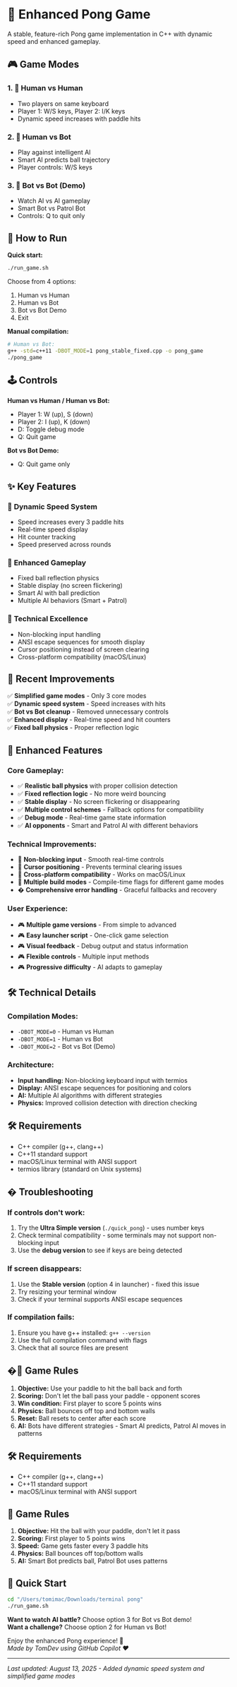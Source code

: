 # 🏓 Enhanced Pong Game

A stable, feature-rich Pong game implementation in C++ with dynamic speed and enhanced gameplay.

## 🎮 Game Modes

### 1. 👥 Human vs Human 
- Two players on same keyboard
- Player 1: W/S keys, Player 2: I/K keys
- Dynamic speed increases with paddle hits

### 2. 🧠 Human vs Bot
- Play against intelligent AI
- Smart AI predicts ball trajectory  
- Player controls: W/S keys

### 3. 🤖 Bot vs Bot (Demo)
- Watch AI vs AI gameplay
- Smart Bot vs Patrol Bot
- Controls: Q to quit only

## 🚀 How to Run

**Quick start:**
```bash
./run_game.sh
```
Choose from 4 options:
1. Human vs Human
2. Human vs Bot  
3. Bot vs Bot Demo
4. Exit

**Manual compilation:**
```bash
# Human vs Bot:
g++ -std=c++11 -DBOT_MODE=1 pong_stable_fixed.cpp -o pong_game
./pong_game
```

## 🕹️ Controls

**Human vs Human / Human vs Bot:**
- Player 1: W (up), S (down)
- Player 2: I (up), K (down) 
- D: Toggle debug mode
- Q: Quit game

**Bot vs Bot Demo:**
- Q: Quit game only

## ✨ Key Features

### 🚀 **Dynamic Speed System**
- Speed increases every 3 paddle hits
- Real-time speed display
- Hit counter tracking
- Speed preserved across rounds

### 🎯 **Enhanced Gameplay**
- Fixed ball reflection physics
- Stable display (no screen flickering)
- Smart AI with ball prediction
- Multiple AI behaviors (Smart + Patrol)

### 🔧 **Technical Excellence**
- Non-blocking input handling
- ANSI escape sequences for smooth display
- Cursor positioning instead of screen clearing
- Cross-platform compatibility (macOS/Linux)

## 🎯 Recent Improvements

✅ **Simplified game modes** - Only 3 core modes  
✅ **Dynamic speed system** - Speed increases with hits  
✅ **Bot vs Bot cleanup** - Removed unnecessary controls  
✅ **Enhanced display** - Real-time speed and hit counters  
✅ **Fixed ball physics** - Proper reflection logic

## 🎯 Enhanced Features

### Core Gameplay:
- ✅ **Realistic ball physics** with proper collision detection
- ✅ **Fixed reflection logic** - No more weird bouncing
- ✅ **Stable display** - No screen flickering or disappearing
- ✅ **Multiple control schemes** - Fallback options for compatibility
- ✅ **Debug mode** - Real-time game state information
- ✅ **AI opponents** - Smart and Patrol AI with different behaviors

### Technical Improvements:
- 🔧 **Non-blocking input** - Smooth real-time controls
- 🔧 **Cursor positioning** - Prevents terminal clearing issues
- 🔧 **Cross-platform compatibility** - Works on macOS/Linux
- 🔧 **Multiple build modes** - Compile-time flags for different game modes
- � **Comprehensive error handling** - Graceful fallbacks and recovery

### User Experience:
- 🎮 **Multiple game versions** - From simple to advanced
- 🎮 **Easy launcher script** - One-click game selection  
- 🎮 **Visual feedback** - Debug output and status information
- 🎮 **Flexible controls** - Multiple input methods
- 🎮 **Progressive difficulty** - AI adapts to gameplay

## 🛠️ Technical Details

### Compilation Modes:
- `-DBOT_MODE=0` - Human vs Human
- `-DBOT_MODE=1` - Human vs Bot
- `-DBOT_MODE=2` - Bot vs Bot (Demo)

### Architecture:
- **Input handling:** Non-blocking keyboard input with termios
- **Display:** ANSI escape sequences for positioning and colors
- **AI:** Multiple AI algorithms with different strategies
- **Physics:** Improved collision detection with direction checking

## 🛠️ Requirements

- C++ compiler (g++, clang++)
- C++11 standard support
- macOS/Linux terminal with ANSI support
- termios library (standard on Unix systems)

## � Troubleshooting

### If controls don't work:
1. Try the **Ultra Simple version** (`./quick_pong`) - uses number keys
2. Check terminal compatibility - some terminals may not support non-blocking input
3. Use the **debug version** to see if keys are being detected

### If screen disappears:
1. Use the **Stable version** (option 4 in launcher) - fixed this issue
2. Try resizing your terminal window
3. Check if your terminal supports ANSI escape sequences

### If compilation fails:
1. Ensure you have g++ installed: `g++ --version`
2. Use the full compilation command with flags
3. Check that all source files are present

## �📝 Game Rules

1. **Objective:** Use your paddle to hit the ball back and forth
2. **Scoring:** Don't let the ball pass your paddle - opponent scores
3. **Win condition:** First player to score 5 points wins
4. **Physics:** Ball bounces off top and bottom walls
5. **Reset:** Ball resets to center after each score
6. **AI:** Bots have different strategies - Smart AI predicts, Patrol AI moves in patterns

## 🛠️ Requirements

- C++ compiler (g++, clang++)
- C++11 standard support  
- macOS/Linux terminal with ANSI support

## 📝 Game Rules

1. **Objective:** Hit the ball with your paddle, don't let it pass
2. **Scoring:** First player to 5 points wins
3. **Speed:** Game gets faster every 3 paddle hits
4. **Physics:** Ball bounces off top/bottom walls
5. **AI:** Smart Bot predicts ball, Patrol Bot uses patterns

## 🎉 Quick Start

```bash
cd "/Users/tomimac/Downloads/terminal pong"
./run_game.sh
```

**Want to watch AI battle?** Choose option 3 for Bot vs Bot demo!  
**Want a challenge?** Choose option 2 for Human vs Bot!

Enjoy the enhanced Pong experience! 🏓  
*Made by TomDev using GitHub Copilot ❤️*

---
*Last updated: August 13, 2025 - Added dynamic speed system and simplified game modes*
